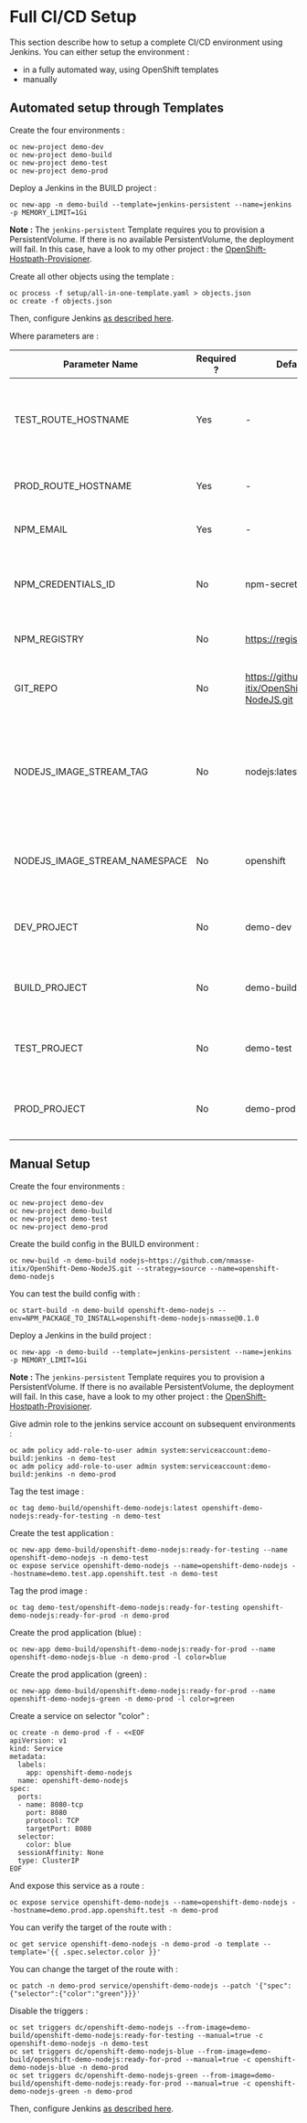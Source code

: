 # Full CI/CD Setup

This section describe how to setup a complete CI/CD environment using Jenkins.
You can either setup the environment :
 - in a fully automated way, using OpenShift templates
 - manually

## Automated setup through Templates

Create the four environments :
```
oc new-project demo-dev
oc new-project demo-build
oc new-project demo-test
oc new-project demo-prod
```

Deploy a Jenkins in the BUILD project :
```
oc new-app -n demo-build --template=jenkins-persistent --name=jenkins -p MEMORY_LIMIT=1Gi
```

__Note :__ The `jenkins-persistent` Template requires you to provision a PersistentVolume.
If there is no available PersistentVolume, the deployment will fail. In this case, have a look to
my other project : the [OpenShift-Hostpath-Provisioner](https://github.com/nmasse-itix/OpenShift-HostPath-Provisioner).

Create all other objects using the template :
```
oc process -f setup/all-in-one-template.yaml > objects.json
oc create -f objects.json
```

Then, configure Jenkins [as described here](CONFIGURE_JENKINS.md).

Where parameters are :

| Parameter Name | Required ? | Default Value | Description |
| --- | --- | --- | --- |
| TEST_ROUTE_HOSTNAME | Yes | - | The route to create in the TEST environment and which we will use to run the integration tests |
| PROD_ROUTE_HOSTNAME | Yes | - | The route to create in the PROD environment |
| NPM_EMAIL | Yes | - | Email address of your NPM Account |
| NPM_CREDENTIALS_ID | No | npm-secret | The Jenkins Credentials ID that holds login and password to login on NPM Registry |
| NPM_REGISTRY | No | https://registry.npmjs.org | Private NPM registry to log in to |
| GIT_REPO | No | https://github.com/nmasse-itix/OpenShift-Demo-NodeJS.git | The GIT repository to use. This will be useful if you clone this repo. |
| NODEJS_IMAGE_STREAM_TAG | No | nodejs:latest | Name of the ImageStreamTag to be used for the NodeJS image. Change this if you plan to use your own NodeJS S2I image. |
| NODEJS_IMAGE_STREAM_NAMESPACE | No | openshift | The OpenShift Namespace where the NodeJS ImageStream resides. |
| DEV_PROJECT | No | demo-dev | The name of the OpenShift Project to that holds the dev environment |
| BUILD_PROJECT | No | demo-build | The name of the OpenShift Project to that holds the build environment |
| TEST_PROJECT | No | demo-test | The name of the OpenShift Project to that holds the test environment |
| PROD_PROJECT | No | demo-prod | The name of the OpenShift Project to that holds the prod environment |

## Manual Setup

Create the four environments :
```
oc new-project demo-dev
oc new-project demo-build
oc new-project demo-test
oc new-project demo-prod
```

Create the build config in the BUILD environment :
```
oc new-build -n demo-build nodejs~https://github.com/nmasse-itix/OpenShift-Demo-NodeJS.git --strategy=source --name=openshift-demo-nodejs
```

You can test the build config with :
```
oc start-build -n demo-build openshift-demo-nodejs --env=NPM_PACKAGE_TO_INSTALL=openshift-demo-nodejs-nmasse@0.1.0
```

Deploy a Jenkins in the build project :
```
oc new-app -n demo-build --template=jenkins-persistent --name=jenkins -p MEMORY_LIMIT=1Gi
```

__Note :__ The `jenkins-persistent` Template requires you to provision a PersistentVolume.
If there is no available PersistentVolume, the deployment will fail. In this case, have a look to
my other project : the [OpenShift-Hostpath-Provisioner](https://github.com/nmasse-itix/OpenShift-HostPath-Provisioner).

Give admin role to the jenkins service account on subsequent environments :
```
oc adm policy add-role-to-user admin system:serviceaccount:demo-build:jenkins -n demo-test
oc adm policy add-role-to-user admin system:serviceaccount:demo-build:jenkins -n demo-prod
```

Tag the test image :
```
oc tag demo-build/openshift-demo-nodejs:latest openshift-demo-nodejs:ready-for-testing -n demo-test
```

Create the test application :
```
oc new-app demo-build/openshift-demo-nodejs:ready-for-testing --name openshift-demo-nodejs -n demo-test
oc expose service openshift-demo-nodejs --name=openshift-demo-nodejs --hostname=demo.test.app.openshift.test -n demo-test
```

Tag the prod image :
```
oc tag demo-test/openshift-demo-nodejs:ready-for-testing openshift-demo-nodejs:ready-for-prod -n demo-prod
```

Create the prod application (blue) :
```
oc new-app demo-build/openshift-demo-nodejs:ready-for-prod --name openshift-demo-nodejs-blue -n demo-prod -l color=blue
```

Create the prod application (green) :
```
oc new-app demo-build/openshift-demo-nodejs:ready-for-prod --name openshift-demo-nodejs-green -n demo-prod -l color=green
```

Create a service on selector "color" :
```
oc create -n demo-prod -f - <<EOF
apiVersion: v1
kind: Service
metadata:
  labels:
    app: openshift-demo-nodejs
  name: openshift-demo-nodejs
spec:
  ports:
  - name: 8080-tcp
    port: 8080
    protocol: TCP
    targetPort: 8080
  selector:
    color: blue
  sessionAffinity: None
  type: ClusterIP
EOF
```

And expose this service as a route :
```
oc expose service openshift-demo-nodejs --name=openshift-demo-nodejs --hostname=demo.prod.app.openshift.test -n demo-prod
```

You can verify the target of the route with :
```
oc get service openshift-demo-nodejs -n demo-prod -o template --template='{{ .spec.selector.color }}'
```

You can change the target of the route with :
```
oc patch -n demo-prod service/openshift-demo-nodejs --patch '{"spec":{"selector":{"color":"green"}}}'
```

Disable the triggers :
```
oc set triggers dc/openshift-demo-nodejs --from-image=demo-build/openshift-demo-nodejs:ready-for-testing --manual=true -c openshift-demo-nodejs -n demo-test
oc set triggers dc/openshift-demo-nodejs-blue --from-image=demo-build/openshift-demo-nodejs:ready-for-prod --manual=true -c openshift-demo-nodejs-blue -n demo-prod
oc set triggers dc/openshift-demo-nodejs-green --from-image=demo-build/openshift-demo-nodejs:ready-for-prod --manual=true -c openshift-demo-nodejs-green -n demo-prod
```

Then, configure Jenkins [as described here](CONFIGURE_JENKINS.md).
